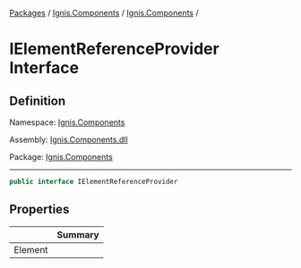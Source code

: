 [Packages](../../README.md) / [Ignis.Components](../README.md) / [Ignis.Components](README.md) /

# IElementReferenceProvider Interface

## Definition

Namespace: [Ignis.Components](README.md)

Assembly: [Ignis.Components.dll](../README.md)

Package: [Ignis.Components](https://www.nuget.org/packages/Ignis.Components)

---

```csharp
public interface IElementReferenceProvider
```

## Properties

|         | Summary |
| ------- | ------- |
| Element |         |
